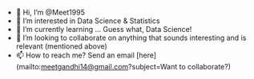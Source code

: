 - 👋 Hi, I’m @Meet1995
- 👀 I’m interested in Data Science & Statistics
- 🌱 I’m currently learning ... Guess what, Data Science!
- 💞️ I’m looking to collaborate on anything that sounds interesting and is relevant (mentioned above)
- 📫 How to reach me? Send an email [here](mailto:meetgandhi14@gmail.com?subject=Want to collaborate?)

<!---
Meet1995/Meet1995 is a ✨ special ✨ repository because its `README.md` (this file) appears on your GitHub profile.
You can click the Preview link to take a look at your changes.
--->
